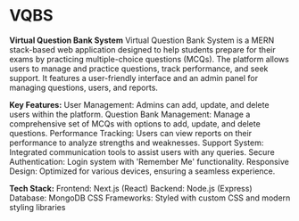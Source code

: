 # VQBS
**Virtual Question Bank System**
Virtual Question Bank System is a MERN stack-based web application designed to help students prepare for their exams by practicing multiple-choice questions (MCQs). The platform allows users to manage and practice questions, track performance, and seek support. It features a user-friendly interface and an admin panel for managing questions, users, and reports.

**Key Features:**
User Management: Admins can add, update, and delete users within the platform.
Question Bank Management: Manage a comprehensive set of MCQs with options to add, update, and delete questions.
Performance Tracking: Users can view reports on their performance to analyze strengths and weaknesses.
Support System: Integrated communication tools to assist users with any queries.
Secure Authentication: Login system with 'Remember Me' functionality.
Responsive Design: Optimized for various devices, ensuring a seamless experience.

**Tech Stack:**
Frontend: Next.js (React)
Backend: Node.js (Express)
Database: MongoDB
CSS Frameworks: Styled with custom CSS and modern styling libraries
